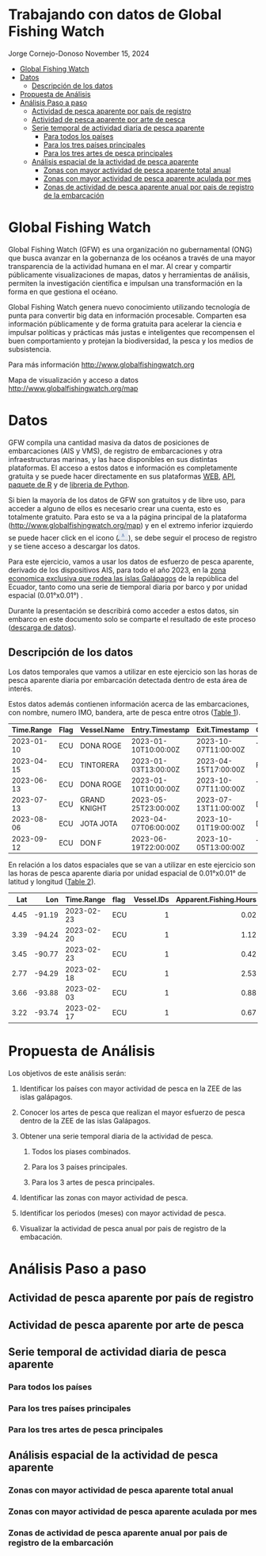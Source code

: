 # Trabajando con datos de Global Fishing Watch
Jorge Cornejo-Donoso
November 15, 2024

-   [Global Fishing Watch](#global-fishing-watch)
-   [Datos](#datos)
    -   [Descripción de los datos](#descripción-de-los-datos)
-   [Propuesta de Análisis](#propuesta-de-análisis)
-   [Análisis Paso a paso](#análisis-paso-a-paso)
    -   [Actividad de pesca aparente por país de
        registro](#actividad-de-pesca-aparente-por-país-de-registro)
    -   [Actividad de pesca aparente por arte de
        pesca](#actividad-de-pesca-aparente-por-arte-de-pesca)
    -   [Serie temporal de actividad diaria de pesca
        aparente](#serie-temporal-de-actividad-diaria-de-pesca-aparente)
        -   [Para todos los países](#para-todos-los-países)
        -   [Para los tres países
            principales](#para-los-tres-países-principales)
        -   [Para los tres artes de pesca
            principales](#para-los-tres-artes-de-pesca-principales)
    -   [Análisis espacial de la actividad de pesca
        aparente](#análisis-espacial-de-la-actividad-de-pesca-aparente)
        -   [Zonas con mayor actividad de pesca aparente total
            anual](#zonas-con-mayor-actividad-de-pesca-aparente-total-anual)
        -   [Zonas con mayor actividad de pesca aparente aculada por
            mes](#zonas-con-mayor-actividad-de-pesca-aparente-aculada-por-mes)
        -   [Zonas de actividad de pesca aparente anual por pais de
            registro de la
            embarcación](#zonas-de-actividad-de-pesca-aparente-anual-por-pais-de-registro-de-la-embarcación)

# Global Fishing Watch

Global Fishing Watch (GFW) es una organización no gubernamental (ONG)
que busca avanzar en la gobernanza de los océanos a través de una mayor
transparencia de la actividad humana en el mar. Al crear y compartir
públicamente visualizaciones de mapas, datos y herramientas de análisis,
permiten la investigación científica e impulsan una transformación en la
forma en que gestiona el océano.

Global Fishing Watch genera nuevo conocimiento utilizando tecnología de
punta para convertir big data en información procesable. Comparten esa
información públicamente y de forma gratuita para acelerar la ciencia e
impulsar políticas y prácticas más justas e inteligentes que recompensen
el buen comportamiento y protejan la biodiversidad, la pesca y los
medios de subsistencia.

Para más información http://www.globalfishingwatch.org

Mapa de visualización y acceso a datos
<http://www.globalfishingwatch.org/map>

# Datos

GFW compila una cantidad masiva da datos de posiciones de embarcaciones
(AIS y VMS), de registro de embarcaciones y otra infraestructuras
marinas, y las hace disponibles en sus distintas plataformas. El acceso
a estos datos e información es completamente gratuita y se puede hacer
directamente en sus plataformas
[WEB](http://www.globalfishingwatch.org/map),
[API](https://globalfishingwatch.org/es/nuestras-api/), [paquete de
R](https://github.com/GlobalFishingWatch/gfwr) y de [libreria de
Python](https://pypi.org/project/gfw/).

Si bien la mayoría de los datos de GFW son gratuitos y de libre uso,
para acceder a alguno de ellos es necesario crear una cuenta, esto es
totalmente gratuito. Para esto se va a la página principal de la
plataforma (<http://www.globalfishingwatch.org/map>) y en el extremo
inferior izquierdo se puede hacer click en el icono
([<img src="imagenes/registerIcon.png" width="20" height="22" />](https://gateway.api.globalfishingwatch.org/v3/auth?client=gfw&callback=https%3A%2F%2Fglobalfishingwatch.org%2Fmap%2Findex%3FcallbackUrlStorage%3Dtrue&locale=es&_gl=1*1cgh3pa*_gcl_au*MTI2MzYyNzc4OS4xNzI5NjE3OTg1*_ga*MTkzMzc2NTQwNy4xNzIxODQxMzU4*_ga_5W83X3EYGW*MTczMTY3MjkzOC4xMTMuMS4xNzMxNjczNzY3LjUwLjAuMTAxOTEzNjI4Mw..*_ga_M5J2ZHDZMV*MTczMTY3MjkzOC41My4xLjE3MzE2NzM4NDcuNjAuMC40MDQxOTg0OTQ.)),
se debe seguir el proceso de registro y se tiene acceso a descargar los
datos.

Para este ejercicio, vamos a usar los datos de esfuerzo de pesca
aparente, derivado de los dispositivos AIS, para todo el año 2023, en la
[zona economica exclusiva que rodea las islas
Galápagos](https://globalfishingwatch.org/map/index?start=2024-08-12T00%3A00%3A00.000Z&end=2024-11-12T00%3A00%3A00.000Z&longitude=-87.53436510669711&latitude=-0.1438653714849388&zoom=5.3216383206620534&sbO=true&dvIn%5B0%5D%5Bid%5D=presence&dvIn%5B0%5D%5Bcfg%5D%5Bvis%5D=false&dvIn%5B1%5D%5Bid%5D=context-layer-eez&dvIn%5B1%5D%5Bcfg%5D%5Bvis%5D=true&dvIn%5B2%5D%5Bid%5D=vms&dvIn%5B2%5D%5Bcfg%5D%5Bvis%5D=false&dvIn%5B3%5D%5Bid%5D=ais&dvIn%5B3%5D%5Bcfg%5D%5Bvis%5D=true&tV=heatmap)
de la república del Ecuador, tanto como una serie de tiemporal diaria
por barco y por unidad espacial (0.01°x0.01°) .

Durante la presentación se describirá como acceder a estos datos, sin
embarco en este documento solo se comparte el resultado de este proceso
([descarga de
datos](https://drive.google.com/file/d/1PkXJAQ5HEJNFZQLRI5xNThnvSZmxSObK/view?usp=sharing)).

## Descripción de los datos

Los datos temporales que vamos a utilizar en este ejercicio son las
horas de pesca aparente diaria por embarcación detectada dentro de esta
área de interés.

Estos datos además contienen información acerca de las embarcaciones,
con nombre, numero IMO, bandera, arte de pesca entre otros
(<a href="#tbl-datosTS" class="quarto-xref">Table 1</a>).

<table class="do-not-create-environment cell">
<colgroup>
<col style="width: 5%" />
<col style="width: 2%" />
<col style="width: 6%" />
<col style="width: 10%" />
<col style="width: 10%" />
<col style="width: 9%" />
<col style="width: 6%" />
<col style="width: 5%" />
<col style="width: 2%" />
<col style="width: 4%" />
<col style="width: 12%" />
<col style="width: 11%" />
<col style="width: 11%" />
</colgroup>
<thead>
<tr class="header">
<th style="text-align: left;">Time.Range</th>
<th style="text-align: left;">Flag</th>
<th style="text-align: left;">Vessel.Name</th>
<th style="text-align: left;">Entry.Timestamp</th>
<th style="text-align: left;">Exit.Timestamp</th>
<th style="text-align: left;">Gear.Type</th>
<th style="text-align: left;">Vessel.Type</th>
<th style="text-align: right;">MMSI</th>
<th style="text-align: right;">IMO</th>
<th style="text-align: left;">CallSign</th>
<th style="text-align: left;">First.Transmission.Date</th>
<th style="text-align: left;">Last.Transmission.Date</th>
<th style="text-align: right;">Apparent.Fishing.Hours</th>
</tr>
</thead>
<tbody>
<tr class="odd">
<td style="text-align: left;">2023-01-10</td>
<td style="text-align: left;">ECU</td>
<td style="text-align: left;">DONA ROGE</td>
<td style="text-align: left;">2023-01-10T10:00:00Z</td>
<td style="text-align: left;">2023-10-07T11:00:00Z</td>
<td style="text-align: left;">TUNA_PURSE_SEINES</td>
<td style="text-align: left;">FISHING</td>
<td style="text-align: right;">735057685</td>
<td style="text-align: right;">NA</td>
<td style="text-align: left;">HC4301</td>
<td style="text-align: left;">2020-09-07T16:27:31Z</td>
<td style="text-align: left;">2024-10-21T03:13:40Z</td>
<td style="text-align: right;">1.49</td>
</tr>
<tr class="even">
<td style="text-align: left;">2023-04-15</td>
<td style="text-align: left;">ECU</td>
<td style="text-align: left;">TINTORERA</td>
<td style="text-align: left;">2023-01-03T13:00:00Z</td>
<td style="text-align: left;">2023-04-15T17:00:00Z</td>
<td style="text-align: left;">FISHING</td>
<td style="text-align: left;">FISHING</td>
<td style="text-align: right;">735059515</td>
<td style="text-align: right;">NA</td>
<td style="text-align: left;">HC-5964</td>
<td style="text-align: left;">2020-05-31T16:10:36Z</td>
<td style="text-align: left;">2024-03-08T18:17:43Z</td>
<td style="text-align: right;">0.50</td>
</tr>
<tr class="odd">
<td style="text-align: left;">2023-06-13</td>
<td style="text-align: left;">ECU</td>
<td style="text-align: left;">DONA ROGE</td>
<td style="text-align: left;">2023-01-10T10:00:00Z</td>
<td style="text-align: left;">2023-10-07T11:00:00Z</td>
<td style="text-align: left;">TUNA_PURSE_SEINES</td>
<td style="text-align: left;">FISHING</td>
<td style="text-align: right;">735057685</td>
<td style="text-align: right;">NA</td>
<td style="text-align: left;">HC4301</td>
<td style="text-align: left;">2020-09-07T16:27:31Z</td>
<td style="text-align: left;">2024-10-21T03:13:40Z</td>
<td style="text-align: right;">1.15</td>
</tr>
<tr class="even">
<td style="text-align: left;">2023-07-13</td>
<td style="text-align: left;">ECU</td>
<td style="text-align: left;">GRAND KNIGHT</td>
<td style="text-align: left;">2023-05-25T23:00:00Z</td>
<td style="text-align: left;">2023-07-13T11:00:00Z</td>
<td style="text-align: left;">DRIFTING_LONGLINES</td>
<td style="text-align: left;">FISHING</td>
<td style="text-align: right;">735058937</td>
<td style="text-align: right;">NA</td>
<td style="text-align: left;">HC5259</td>
<td style="text-align: left;">2022-07-29T23:58:42Z</td>
<td style="text-align: left;">2023-08-06T02:33:27Z</td>
<td style="text-align: right;">11.26</td>
</tr>
<tr class="odd">
<td style="text-align: left;">2023-08-06</td>
<td style="text-align: left;">ECU</td>
<td style="text-align: left;">JOTA JOTA</td>
<td style="text-align: left;">2023-04-07T06:00:00Z</td>
<td style="text-align: left;">2023-10-01T19:00:00Z</td>
<td style="text-align: left;">DRIFTING_LONGLINES</td>
<td style="text-align: left;">FISHING</td>
<td style="text-align: right;">735058780</td>
<td style="text-align: right;">NA</td>
<td style="text-align: left;">HC2508</td>
<td style="text-align: left;">2022-01-03T17:28:38Z</td>
<td style="text-align: left;">2024-11-12T23:56:26Z</td>
<td style="text-align: right;">8.31</td>
</tr>
<tr class="even">
<td style="text-align: left;">2023-09-12</td>
<td style="text-align: left;">ECU</td>
<td style="text-align: left;">DON F</td>
<td style="text-align: left;">2023-06-19T22:00:00Z</td>
<td style="text-align: left;">2023-10-05T13:00:00Z</td>
<td style="text-align: left;">TUNA_PURSE_SEINES</td>
<td style="text-align: left;">FISHING</td>
<td style="text-align: right;">735060354</td>
<td style="text-align: right;">NA</td>
<td style="text-align: left;">HC6655</td>
<td style="text-align: left;">2023-05-08T22:41:27Z</td>
<td style="text-align: left;">2024-11-12T23:58:56Z</td>
<td style="text-align: right;">11.88</td>
</tr>
</tbody>
</table>

En relación a los datos espaciales que se van a utilizar en este
ejercicio son las horas de pesca aparente diaria por unidad espacial de
0.01°x0.01° de latitud y longitud
(<a href="#tbl-datosSP" class="quarto-xref">Table 2</a>).

<table class="do-not-create-environment cell">
<thead>
<tr class="header">
<th style="text-align: right;">Lat</th>
<th style="text-align: right;">Lon</th>
<th style="text-align: left;">Time.Range</th>
<th style="text-align: left;">flag</th>
<th style="text-align: right;">Vessel.IDs</th>
<th style="text-align: right;">Apparent.Fishing.Hours</th>
</tr>
</thead>
<tbody>
<tr class="odd">
<td style="text-align: right;">4.45</td>
<td style="text-align: right;">-91.19</td>
<td style="text-align: left;">2023-02-23</td>
<td style="text-align: left;">ECU</td>
<td style="text-align: right;">1</td>
<td style="text-align: right;">0.02</td>
</tr>
<tr class="even">
<td style="text-align: right;">3.39</td>
<td style="text-align: right;">-94.24</td>
<td style="text-align: left;">2023-02-20</td>
<td style="text-align: left;">ECU</td>
<td style="text-align: right;">1</td>
<td style="text-align: right;">1.12</td>
</tr>
<tr class="odd">
<td style="text-align: right;">3.45</td>
<td style="text-align: right;">-90.77</td>
<td style="text-align: left;">2023-02-23</td>
<td style="text-align: left;">ECU</td>
<td style="text-align: right;">1</td>
<td style="text-align: right;">0.42</td>
</tr>
<tr class="even">
<td style="text-align: right;">2.77</td>
<td style="text-align: right;">-94.29</td>
<td style="text-align: left;">2023-02-18</td>
<td style="text-align: left;">ECU</td>
<td style="text-align: right;">1</td>
<td style="text-align: right;">2.53</td>
</tr>
<tr class="odd">
<td style="text-align: right;">3.66</td>
<td style="text-align: right;">-93.88</td>
<td style="text-align: left;">2023-02-03</td>
<td style="text-align: left;">ECU</td>
<td style="text-align: right;">1</td>
<td style="text-align: right;">0.88</td>
</tr>
<tr class="even">
<td style="text-align: right;">3.22</td>
<td style="text-align: right;">-93.74</td>
<td style="text-align: left;">2023-02-17</td>
<td style="text-align: left;">ECU</td>
<td style="text-align: right;">1</td>
<td style="text-align: right;">0.67</td>
</tr>
</tbody>
</table>

# Propuesta de Análisis

Los objetivos de este análisis serán:

1.  Identificar los países con mayor actividad de pesca en la ZEE de las
    islas galápagos.

2.  Conocer los artes de pesca que realizan el mayor esfuerzo de pesca
    dentro de la ZEE de las islas Galápagos.

3.  Obtener una serie temporal diaria de la actividad de pesca.

    1.  Todos los piases combinados.

    2.  Para los 3 países principales.

    3.  Para los 3 artes de pesca principales.

4.  Identificar las zonas con mayor actividad de pesca.

5.  Identificar los periodos (meses) con mayor actividad de pesca.

6.  Visualizar la actividad de pesca anual por pais de registro de la
    embacación.

# Análisis Paso a paso

## Actividad de pesca aparente por país de registro

## Actividad de pesca aparente por arte de pesca

## Serie temporal de actividad diaria de pesca aparente

### Para todos los países

### Para los tres países principales

### Para los tres artes de pesca principales

## Análisis espacial de la actividad de pesca aparente

### Zonas con mayor actividad de pesca aparente total anual

### Zonas con mayor actividad de pesca aparente aculada por mes

### Zonas de actividad de pesca aparente anual por pais de registro de la embarcación
